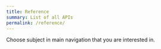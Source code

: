 ```yaml
---
title: Reference
summary: List of all APIs
permalink: /reference/
---
```


Choose subject in main navigation that you are interested in.
